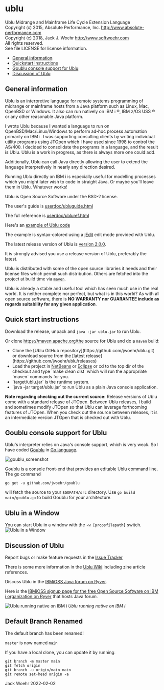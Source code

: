 # ublu
Ublu Midrange and Mainframe Life Cycle Extension Language<br>
Copyright (c) 2015, Absolute Performance, Inc. http://www.absolute-performance.com<br>
Copyright (c) 2018, Jack J. Woehr http://www.softwoehr.com<br>
All rights reserved.<br>
See file LICENSE for license information.

* <a href="#general">General information</a>
* <a href="#quickstart">Quickstart instructions</a>
* <a href="#goublu">Goublu console support for Ublu</a>
* <a href="#discussion">Discussion of Ublu</a>

<a name="general"></a>
## General information

Ublu is an interpretive language for remote systems programming of midrange or
mainframe hosts from a Java platform such as Linux, Mac, OpenBSD or Windows. It
also can run natively on IBM i ®, IBM z/OS USS ® or any other reasonable Java
platform.

I wrote Ublu because I wanted a language to run on OpenBSD/Mac/Linux/Windows to
perform ad-hoc process automation primarily on IBM i. I was
supporting consulting clients by writing individual utility programs using JTOpen
which I have used since 1998 to control the AS/400. I decided to consolidate
the programs in a language, and the result is Ublu. Ublu is a work in progress,
as there is always more one could add.

Additionally, Ublu can call Java directly allowing the user to extend the
language interpretively in nearly any direction desired.

Running Ublu directly on IBM i is especially useful for modelling processes
which you might later wish to code in straight Java. Or maybe you'll leave them
in Ublu. Whatever works!

Ublu is Open Source Software under the BSD-2 license.

The user's guide is [userdoc/ubluguide.html](http://www.softwoehr.com/softwoehr/oss/ubludoc/ubluguide.html)

The full reference is [userdoc/ubluref.html](http://www.softwoehr.com/softwoehr/oss/ubludoc/ubluref.html)

Here's an [example of Ublu code](http://www.softwoehr.com/softwoehr/oss/ubludoc/jobstuff-example.html)

The example is syntax-colored using a [jEdit](https://jedit.org) edit mode provided with Ublu.

The latest release version of Ublu is [version 2.0.0](https://github.com/jwoehr/ublu/releases/tag/v2.0.0).

It is strongly advised you use a release version of Ublu, preferably the latest.

Ublu is distributed with some of the open source libraries it needs and their license files which permit such distribution.
Others are fetched into the project at build time via <a href="https://maven.apache.org/">`maven`</a>.

Ublu is already a stable and useful tool which has seen much use in the real world. It is neither complete nor perfect,
but what is in this world? As with all open source software, there is <b>NO WARRANTY nor GUARANTEE include as regards
suitability for any given application</b>.

<a name="quickstart"></a>
## Quick start instructions

Download the release, unpack and `java -jar ublu.jar` to run Ublu.

Or clone https://maven.apache.org/the source for Ublu and do a `maven` build:
<ul>
<li> Clone the [Ublu GitHub repository](https://github.com/jwoehr/ublu.git) or download source from the
[latest release](https://github.com/jwoehr/ublu/releases)</li>
<li> Load the project in <a href="http://www.netbeans.org">NetBeans</a> or <a href="https://www.eclipse.org/">Eclipse</a>
     or cd to the top dir of the checkout and type `make clean dist` which will run the appropriate
     `maven` commands for you.
</li>
<li> `target/ublu.jar` is the runtime system.</li>
<li> `java -jar target/ublu.jar` to run Ublu as a plain Java console application.</li>
</ul>

<b>Note regarding checking out the current source:</b> Release versions of Ublu come with a standard release of JTOpen.
Between Ublu releases, I build and sometimes modify JTOpen so that Ublu can leverage forthcoming features of JTOpen.
When you check out the source between releases, it is an intermediate version JTOpen that is checked out with Ublu.

<a name="goublu"></a>
## Goublu console support for Ublu

Ublu's interpreter relies on Java's console support, which is very weak.
So I have coded [Goublu](https://github.com/jwoehr/goublu) in [Go language](https://golang.org/).

![goublu_screenshot](https://user-images.githubusercontent.com/4604036/28322382-317d05fa-6b93-11e7-8457-b07eec2873af.png)

Goublu is a console front-end that provides an editable Ublu command line. The go command

`go get -u github.com/jwoehr/goublu`

will fetch the source to your `$GOPATH/src` directory. Use `go build main/goublu.go` to build Goublu for your architecture.

## Ublu in a Window
You can start Ublu in a window with the `-w [propsfilepath]` switch.
![Ublu in a Window](https://user-images.githubusercontent.com/4604036/27810879-ed42fa88-601c-11e7-9415-83437266c091.jpg)

## <a name="discussion">Discussion of Ublu</a>

Report bugs or make feature requests in the [Issue Tracker](https://github.com/jwoehr/ublu/issues)

There is some more information in the [Ublu Wiki](https://github.com/jwoehr/ublu/wiki) including zine article references.

Discuss Ublu in the [IBMiOSS Java forum on Ryver](https://ibmioss.ryver.com/index.html#forums/1057363).

Here is the [IBMiOSS signup page for the free Open Source Software on IBM i organization on Ryver](https://ibmioss.ryver.com/application/signup/members/9tJsXDG7_iSSi1Q)
that hosts Java forum.

![Ublu running native on IBM i](https://user-images.githubusercontent.com/4604036/30892141-33301764-a2f4-11e7-88e6-e7583866037e.jpg)
*_Ublu running native on IBM i_*

## Default Branch Renamed

The default branch has been renamed!

`master` is now named `main`

If you have a local clone, you can update it by running:
```
git branch -m master main
git fetch origin
git branch -u origin/main main
git remote set-head origin -a
```
Jack Woehr 2022-02-02
